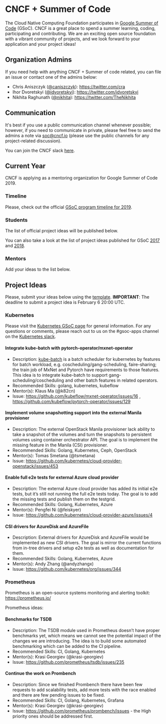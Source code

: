 # CNCF + Summer of Code

The Cloud Native Computing Foundation participates in [Google Summer of Code](https://summerofcode.withgoogle.com/) (GSoC). CNCF is a great place to spend a summer learning, coding, participating and contributing. We are an exciting open source foundation with a vibrant community of projects, and we look forward to your application and your project ideas!

## Organization Admins

If you need help with anything CNCF + Summer of code related, you can file an issue or contact one of the admins below:

* Chris Aniszczyk ([@caniszczyk](https://github.com/caniszczyk)): https://twitter.com/cra
* Ihor Dvoretskyi ([@idvoretskyi](https://github.com/idvoretskyi)): https://twitter.com/idvoretskyi
* Nikhita Raghunath ([@nikhita](https://github.com/nikhita)): https://twitter.com/TheNikhita

## Communication

It's best if you use a public communication channel whenever possible; however, if you need to communicate in private, please feel free to send the admins a note via soc@cncf.io (please use the public channels for any project-related discussion).

You can join the CNCF slack [here](https://slack.cncf.io/).

## Current Year

CNCF is applying as a mentoring organization for Google Summer of Code 2019.

### Timeline

Please, check out the official [GSoC program timeline for 2019](https://developers.google.com/open-source/gsoc/timeline).

### Students

The list of official project ideas will be published below.

You can also take a look at the list of project ideas published for GSoC [2017](/2017.md) and [2018](/2018.md).

### Mentors

Add your ideas to the list below.

## Project Ideas

Please, submit your ideas below using the [template](/PROJECT_IDEA_TEMPLATE.md). **IMPORTANT**: The deadline to submit a project idea is February 6 20:00 UTC.

### Kubernetes

Please visit the [Kubernetes GSoC page](https://git.k8s.io/community/mentoring/google-summer-of-code.md) for general information.
For any questions or comments, please reach out to us on the #gsoc-apps channel on the [Kubernetes slack](http://slack.k8s.io/).

#### Integrate kube-batch with pytorch-operator/mxnet-operator

* Description: [kube-batch](https://github.com/kubernetes-sigs/kube-batch) is a batch scheduler for kubernetes by features for batch workload, e.g. coscheduling/gang-scheduling, faire-sharing; the train job of MxNet and Pytorch have requirements to those features. This idea is to integrate kube-batch to support gang-scheduling/coscheduling and other batch features in related operators.
* Recommended Skills: golang, kubernetes, kubeflow
* Mentor(s): Klaus Ma (@k82cn)
* Issue: https://github.com/kubeflow/mxnet-operator/issues/16 , https://github.com/kubeflow/pytorch-operator/issues/129

#### Implement volume snapshotting support into the external Manila provisioner

* Description: The external OpenStack Manila provisioner lack ability to take a snapshot of the volumes and turn the snapshots to persistent volumes using container orchestrator API. The goal is to implement the missing feature in the Manila (CSI) provisioner.
* Recommended Skills: Golang, Kubernetes, Ceph, OpenStack
* Mentor(s): Tomas Smetana (@tsmetana)
* Issue: https://github.com/kubernetes/cloud-provider-openstack/issues/453

#### Enable full e2e tests for external Azure cloud provider

- Description: The external Azure cloud provider has added its initial e2e tests, but it’s still not running the full e2e tests today. The goal is to add the missing tests and publish them on the testgrid.
- Recommended Skills: Golang, Kubernetes, Azure
- Mentor(s): Pengfei Ni (@feiskyer)
- Issue: https://github.com/kubernetes/cloud-provider-azure/issues/4

#### CSI drivers for AzureDisk and AzureFile

- Description: External drivers for AzureDisk and AzureFile would be implemented as new CSI drivers. The goal is mirror the current functions from in-tree drivers and setup e2e tests as well as documentation for them.
- Recommended Skills: Golang, Kubernetes, Azure
- Mentor(s): Andy Zhang (@andyzhangx)
- Issue: https://github.com/kubernetes/org/issues/344

### Prometheus

Prometheus is an open-source systems monitoring and alerting toolkit: https://prometheus.io/

Prometheus ideas:

#### Benchmarks for TSDB
* Description: The TSDB module used in Prometheus  doesn’t have proper benchmarks yet, which means we cannot see the potential impact of the changes we are introducing. The idea is to build some automated benchmarking which can be added to the CI pipeline.
* Recommended Skills: CI, Golang, Kubernetes
* Mentor(s): Krasi Georgiev (@krasi-georgiev)
* Issue: https://github.com/prometheus/tsdb/issues/235

#### Continue the work on Prombench
* Description: Since we finished Prombench there have been few requests to add scalability tests, add more tests with the race enabled and there are few pending issues to be fixed.
* Recommended Skills: CI, Golang, Kubernetes, Grafana
* Mentor(s): Krasi Georgiev (@krasi-georgiev)
* Issue: https://github.com/prometheus/prombench/issues - the High priority ones should be addressed first.
